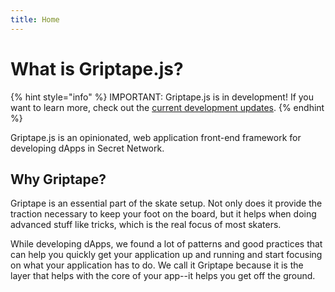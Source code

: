 ```yaml
---
title: Home
---
```


# What is Griptape.js?

{% hint style="info" %}
IMPORTANT: Griptape.js is in development! If you want to learn more, check out the [current development updates](../updates/).
{% endhint %}

Griptape.js is an opinionated, web application front-end framework for developing dApps in Secret Network.

## Why Griptape?

Griptape is an essential part of the skate setup. Not only does it provide the traction necessary to keep your foot on the board, but it helps when doing advanced stuff like tricks, which is the real focus of most skaters.

While developing dApps, we found a lot of patterns and good practices that can help you quickly get your application up and running and start focusing on what your application has to do. We call it Griptape because it is the layer that helps with the core of your app--it helps you get off the ground.
